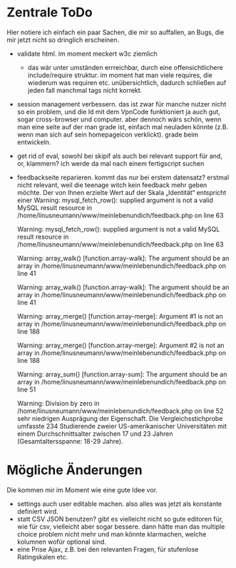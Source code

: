 # Zentrale ToDo
Hier notiere ich einfach ein paar Sachen, die mir so auffallen, an Bugs, die mir jetzt nicht so dringlich erscheinen.

* validate html. im moment meckert w3c ziemlich
	* das wär unter umständen errreichbar, durch eine offensichtlichere include/require struktur. im moment hat man viele requires, die wiederum was requiren etc. unübersichtlich, dadurch schließen auf jeden fall manchmal tags nicht korrekt.
* session management verbessern. das ist zwar für manche nutzer nicht so ein problem, und die Id mit dem VpnCode funktioniert ja auch gut, sogar cross-browser und computer. aber dennoch wärs schön, wenn man eine seite auf der man grade ist, einfach mal neuladen könnte (z.B. wenn man sich auf sein homepageicon verklickt). grade beim entwickeln.
* get rid of eval, sowohl bei skipif als auch bei relevant support für and, or, klammern? ich werde da mal nach einem fertigscript suchen
* feedbackseite reparieren. kommt das nur bei erstem datensatz? erstmal nicht relevant, weil die teenage witch kein feedback mehr geben möchte.
	Der von Ihnen erzielte Wert auf der Skala „Identität“ entspricht einer
	Warning: mysql_fetch_row(): supplied argument is not a valid MySQL result resource in /home/linusneumann/www/meinlebenundich/feedback.php on line 63

	Warning: mysql_fetch_row(): supplied argument is not a valid MySQL result resource in /home/linusneumann/www/meinlebenundich/feedback.php on line 63

	Warning: array_walk() [function.array-walk]: The argument should be an array in /home/linusneumann/www/meinlebenundich/feedback.php on line 41

	Warning: array_walk() [function.array-walk]: The argument should be an array in /home/linusneumann/www/meinlebenundich/feedback.php on line 41

	Warning: array_merge() [function.array-merge]: Argument #1 is not an array in /home/linusneumann/www/meinlebenundich/feedback.php on line 188

	Warning: array_merge() [function.array-merge]: Argument #2 is not an array in /home/linusneumann/www/meinlebenundich/feedback.php on line 188

	Warning: array_sum() [function.array-sum]: The argument should be an array in /home/linusneumann/www/meinlebenundich/feedback.php on line 51

	Warning: Division by zero in /home/linusneumann/www/meinlebenundich/feedback.php on line 52
	sehr niedrigen Ausprägung der Eigenschaft. Die Vergleichsstichprobe umfasste  234 Studierende zweier US-amerikanischer Universitäten mit einem Durchschnittsalter zwischen 17 und 23 Jahren (Gesamtaltersspanne: 18-29 Jahre).


# Mögliche Änderungen
Die kommen mir im Moment wie eine gute Idee vor.

* settings auch user editable machen. also alles was jetzt als konstante definiert wird.
* statt CSV JSON benutzen? gibt es vielleicht nicht so gute editoren für, wie für csv, vielleicht aber sogar bessere. dann hätte man das multiple choice problem nicht mehr und man könnte klarmachen, welche kolumnen wofür optional sind.
* eine Prise Ajax, z.B. bei den relevanten Fragen, für stufenlose Ratingskalen etc.
